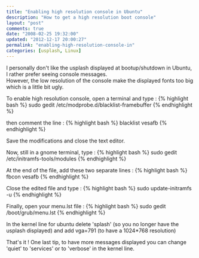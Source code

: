 ```yaml
---
title: "Enabling high resolution console in Ubuntu"
description: "How to get a high resolution boot console"
layout: "post"
comments: true
date: "2008-02-25 19:32:00"
updated: "2012-12-17 20:00:27"
permalink: "enabling-high-resolution-console-in"
categories: [usplash, Linux]
---
```

I personally don't like the usplash displayed at bootup/shutdown in Ubuntu, I rather prefer seeing console messages.  
However, the low resolution of the console make the displayed fonts too big which is a little bit ugly.

To enable high resolution console, open a terminal and type :
{% highlight bash %}
sudo gedit /etc/modprobe.d/blacklist-framebuffer
{% endhighlight %}

then comment the line :
{% highlight bash %}
blacklist vesafb
{% endhighlight %}

Save the modifications and close the text editor.

Now, still in a gnome terminal, type :
{% highlight bash %}
sudo gedit /etc/initramfs-tools/modules
{% endhighlight %}

At the end of the file, add these two separate lines :
{% highlight bash %}
fbcon
vesafb
{% endhighlight %}

Close the edited file and type :
{% highlight bash %}
sudo update-initramfs -u
{% endhighlight %}

Finally, open your menu.lst file :
{% highlight bash %}
sudo gedit /boot/grub/menu.lst
{% endhighlight %}

In the kernel line for ubuntu delete 'splash' (so you no longer have the usplash displayed) and add vga=791 (to have a 1024*768 resolution)

That's it ! One last tip, to have more messages displayed you can change 'quiet' to 'services' or to 'verbose' in the kernel line.
